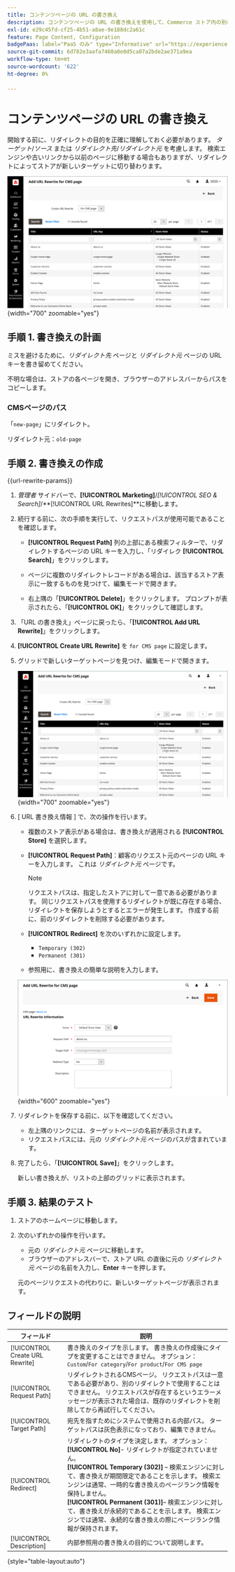 ```yaml
---
title: コンテンツページの URL の書き換え
description: コンテンツページの URL の書き換えを使用して、Commerce ストア内の別のコンテンツページの URL にリンクをリダイレクトする方法を説明します。
exl-id: e29c45fd-cf25-4b51-a8ae-9e188dc2a61c
feature: Page Content, Configuration
badgePaas: label="PaaS のみ" type="Informative" url="https://experienceleague.adobe.com/en/docs/commerce/user-guides/product-solutions" tooltip="Adobe Commerce on Cloud プロジェクト（Adobeが管理する PaaS インフラストラクチャ）およびオンプレミスプロジェクトにのみ適用されます。"
source-git-commit: 6d782e3aafa7460a0e0d5ca07a2bde2ae371a9ea
workflow-type: tm+mt
source-wordcount: '622'
ht-degree: 0%

---
```


# コンテンツページの URL の書き換え

開始する前に、リダイレクトの目的を正確に理解しておく必要があります。 _ターゲット_/_ソース_ または _リダイレクト先_/_リダイレクト元_ を考慮します。 検索エンジンや古いリンクから以前のページに移動する場合もありますが、リダイレクトによってストアが新しいターゲットに切り替わります。

![URL の書き換え – CMSページ ](./assets/url-rewrite-cms-page.png){width="700" zoomable="yes"}

## 手順 1. 書き換えの計画

ミスを避けるために、_リダイレクト先_ ページと _リダイレクト元_ ページの URL キーを書き留めてください。

不明な場合は、ストアの各ページを開き、ブラウザーのアドレスバーからパスをコピーします。

### CMSページのパス

「`new-page`」にリダイレクト。

リダイレクト元：`old-page`

## 手順 2. 書き換えの作成

{{url-rewrite-params}}

1. _管理者_ サイドバーで、**[!UICONTROL Marketing]**/_[!UICONTROL SEO & Search]_/**[!UICONTROL URL Rewrites]**に移動します。

1. 続行する前に、次の手順を実行して、リクエストパスが使用可能であることを確認します。

   - **[!UICONTROL Request Path]** 列の上部にある検索フィルターで、リダイレクトするページの URL キーを入力し、「リダイレク **[!UICONTROL Search]**」をクリックします。

   - ページに複数のリダイレクトレコードがある場合は、該当するストア表示に一致するものを見つけて、編集モードで開きます。

   - 右上隅の「**[!UICONTROL Delete]**」をクリックします。 プロンプトが表示されたら、「**[!UICONTROL OK]**」をクリックして確認します。

1. 「URL の書き換え」ページに戻ったら、「**[!UICONTROL Add URL Rewrite]**」をクリックします。

1. **[!UICONTROL Create URL Rewrite]** を `for CMS page` に設定します。

1. グリッドで新しいターゲットページを見つけ、編集モードで開きます。

   ![URL 書き換えの追加 – CMS ページの場合 ](./assets/url-rewrite-cms-page-add.png){width="700" zoomable="yes"}

1. [ URL 書き換え情報 ] で、次の操作を行います。

   - 複数のストア表示がある場合は、書き換えが適用される **[!UICONTROL Store]** を選択します。

   - **[!UICONTROL Request Path]**：顧客のリクエスト元のページの URL キーを入力します。 これは _リダイレクト元_ ページです。

     >[!NOTE]
     >
     >リクエストパスは、指定したストアに対して一意である必要があります。 同じリクエストパスを使用するリダイレクトが既に存在する場合、リダイレクトを保存しようとするとエラーが発生します。 作成する前に、前のリダイレクトを削除する必要があります。

   - **[!UICONTROL Redirect]** を次のいずれかに設定します。

      - `Temporary (302)`
      - `Permanent (301)`

   - 参照用に、書き換えの簡単な説明を入力します。

   ![URL 書き換え情報 ](./assets/url-rewrite-cms-page-information.png){width="600" zoomable="yes"}

1. リダイレクトを保存する前に、以下を確認してください。

   - 左上隅のリンクには、ターゲットページの名前が表示されます。
   - リクエストパスには、元の _リダイレクト元_ ページのパスが含まれています。

1. 完了したら、「**[!UICONTROL Save]**」をクリックします。

   新しい書き換えが、リストの上部のグリッドに表示されます。

## 手順 3. 結果のテスト

1. ストアのホームページに移動します。

1. 次のいずれかの操作を行います。

   - 元の _リダイレクト元_ ページに移動します。
   - ブラウザーのアドレスバーで、ストア URL の直後に元の _リダイレクト元_ ページの名前を入力し、**Enter** キーを押します。

   元のページリクエストの代わりに、新しいターゲットページが表示されます。

## フィールドの説明

| フィールド | 説明 |
|--- |--- |
| [!UICONTROL Create URL Rewrite] | 書き換えのタイプを示します。 書き換えの作成後にタイプを変更することはできません。 オプション：`Custom`/`For category`/`For product`/`For CMS page` |
| [!UICONTROL Request Path] | リダイレクトされるCMSページ。 リクエストパスは一意である必要があり、別のリダイレクトで使用することはできません。 リクエストパスが存在するというエラーメッセージが表示された場合は、既存のリダイレクトを削除してから再試行してください。 |
| [!UICONTROL Target Path] | 宛先を指すためにシステムで使用される内部パス。 ターゲットパスは灰色表示になっており、編集できません。 |
| [!UICONTROL Redirect] | リダイレクトのタイプを決定します。 オプション：<br/>**[!UICONTROL No]**- リダイレクトが指定されていません。<br/>**[!UICONTROL Temporary (302)]** – 検索エンジンに対して、書き換えが期間限定であることを示します。 検索エンジンは通常、一時的な書き換えのページランク情報を保持しません。 <br/>**[!UICONTROL Permanent (301)]**– 検索エンジンに対して、書き換えが永続的であることを示します。 検索エンジンでは通常、永続的な書き換えの際にページランク情報が保持されます。 |
| [!UICONTROL Description] | 内部参照用の書き換えの目的について説明します。 |

{style="table-layout:auto"}
